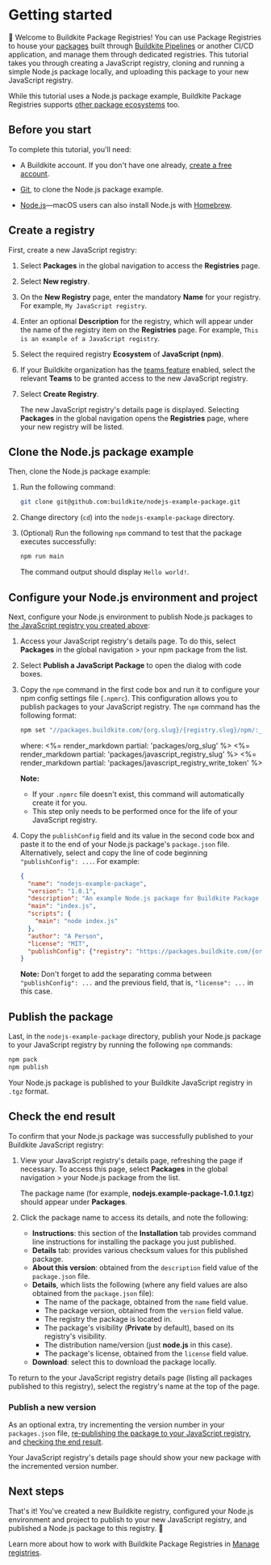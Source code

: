 # Getting started

👋 Welcome to Buildkite Package Registries! You can use Package Registries to house your [packages](/docs/packages/background#package-creation-tools) built through [Buildkite Pipelines](/docs/pipelines) or another CI/CD application, and manage them through dedicated registries. This tutorial takes you through creating a JavaScript registry, cloning and running a simple Node.js package locally, and uploading this package to your new JavaScript registry.

While this tutorial uses a Node.js package example, Buildkite Package Registries supports [other package ecosystems](/docs/packages/manage-registries#create-a-registry-manage-packages-in-a-registry) too.

## Before you start

To complete this tutorial, you'll need:

- A Buildkite account. If you don't have one already, <a href="<%= url_helpers.signup_path %>">create a free account</a>.

- [Git](https://git-scm.com/downloads), to clone the Node.js package example.

- [Node.js](https://nodejs.org/en/download)—macOS users can also install Node.js with [Homebrew](https://formulae.brew.sh/formula/node).

## Create a registry

First, create a new JavaScript registry:

1. Select **Packages** in the global navigation to access the **Registries** page.
1. Select **New registry**.
1. On the **New Registry** page, enter the mandatory **Name** for your registry. For example, `My JavaScript registry`.
1. Enter an optional **Description** for the registry, which will appear under the name of the registry item on the **Registries** page. For example, `This is an example of a JavaScript registry`.
1. Select the required registry **Ecosystem** of **JavaScript (npm)**.
1. If your Buildkite organization has the [teams feature](/docs/packages/permissions) enabled, select the relevant **Teams** to be granted access to the new JavaScript registry.
1. Select **Create Registry**.

    The new JavaScript registry's details page is displayed. Selecting **Packages** in the global navigation opens the **Registries** page, where your new registry will be listed.

## Clone the Node.js package example

Then, clone the Node.js package example:

1. Run the following command:

    ```bash
    git clone git@github.com:buildkite/nodejs-example-package.git
    ```

1. Change directory (`cd`) into the `nodejs-example-package` directory.
1. (Optional) Run the following `npm` command to test that the package executes successfully:

    ```bash
    npm run main
    ```

    The command output should display `Hello world!`.

## Configure your Node.js environment and project

Next, configure your Node.js environment to publish Node.js packages to [the JavaScript registry you created above](#create-a-registry):

1. Access your JavaScript registry's details page. To do this, select **Packages** in the global navigation > your npm package from the list.
1. Select **Publish a JavaScript Package** to open the dialog with code boxes.
1. Copy the `npm` command in the first code box and run it to configure your npm config settings file (`.npmrc`). This configuration allows you to publish packages to your JavaScript registry. The `npm` command has the following format:

    ```bash
    npm set "//packages.buildkite.com/{org.slug}/{registry.slug}/npm/:_authToken" registry-write-token
    ```

    where:
    <%= render_markdown partial: 'packages/org_slug' %>
    <%= render_markdown partial: 'packages/javascript_registry_slug' %>
    <%= render_markdown partial: 'packages/javascript_registry_write_token' %>

    **Note:**
    * If your `.npmrc` file doesn't exist, this command will automatically create it for you.
    * This step only needs to be performed once for the life of your JavaScript registry.

1. Copy the `publishConfig` field and its value in the second code box and paste it to the end of your Node.js package's `package.json` file. Alternatively, select and copy the line of code beginning `"publishConfig": ...`. For example:

    ```json
    {
      "name": "nodejs-example-package",
      "version": "1.0.1",
      "description": "An example Node.js package for Buildkite Package Registries",
      "main": "index.js",
      "scripts": {
        "main": "node index.js"
      },
      "author": "A Person",
      "license": "MIT",
      "publishConfig": {"registry": "https://packages.buildkite.com/{org.slug}/{registry.slug}/npm/"}
    }
    ```

    **Note:** Don't forget to add the separating comma between `"publishConfig": ...` and the previous field, that is, `"license": ...` in this case.

## Publish the package

Last, in the `nodejs-example-package` directory, publish your Node.js package to your JavaScript registry by running the following `npm` commands:

```bash
npm pack
npm publish
```

Your Node.js package is published to your Buildkite JavaScript registry in `.tgz` format.

## Check the end result

To confirm that your Node.js package was successfully published to your Buildkite JavaScript registry:

1. View your JavaScript registry's details page, refreshing the page if necessary. To access this page, select **Packages** in the global navigation > your Node.js package from the list.

    The package name (for example, **nodejs.example-package-1.0.1.tgz**) should appear under **Packages**.

1. Click the package name to access its details, and note the following:
    * **Instructions**: this section of the **Installation** tab provides command line instructions for installing the package you just published.
    * **Details** tab: provides various checksum values for this published package.
    * **About this version**: obtained from the `description` field value of the `package.json` file.
    * **Details**, which lists the following (where any field values are also obtained from the `package.json` file):
        - The name of the package, obtained from the `name` field value.
        - The package version, obtained from the `version` field value.
        - The registry the package is located in.
        - The package's visibility (**Private** by default), based on its registry's visibility.
        - The distribution name/version (just **node.js** in this case).
        - The package's license, obtained from the `license` field value.
    * **Download**: select this to download the package locally.

To return to the your JavaScript registry details page (listing all packages published to this registry), select the registry's name at the top of the page.

### Publish a new version

As an optional extra, try incrementing the version number in your `packages.json` file, [re-publishing the package to your JavaScript registry](#publish-the-package), and [checking the end result](#check-the-end-result).

Your JavaScript registry's details page should show your new package with the incremented version number.

## Next steps

That's it! You've created a new Buildkite registry, configured your Node.js environment and project to publish to your new JavaScript registry, and published a Node.js package to this registry. 🎉

Learn more about how to work with Buildkite Package Registries in [Manage registries](/docs/packages/manage-registries).
